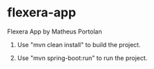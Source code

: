 # flexera-app
Flexera App by Matheus Portolan

1. Use "mvn clean install" to build the project.

2. Use "mvn spring-boot:run" to run the project.




